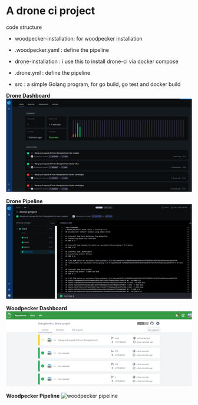 # A drone ci project
code structure

- woodpecker-installation: for woodpecker installation
- .woodpecker.yaml       : define the pipeline

- drone-installation     : i use this to install drone-ci via docker compose
- .drone.yml             : define the pipeline

- src                    : a simple Golang program, for go build, go test and docker build

**Drone Dashboard**
![drone ci](./drone-ci.png "drone ci snapshot")


**Drone Pipeline**
![drone pipeline](./drone-ci-pipeline.png "drone pipeline snapshot")


**Woodpecker Dashboard**
![woodpecker ci](./woodpecker-ci.png "woodpecker ci dashboard snapshot")


**Woodpecker Pipeline**
![woodpecker pipeline](./woodpecker-ci-pipeline "woodpecker ci pipeline snapshot")
